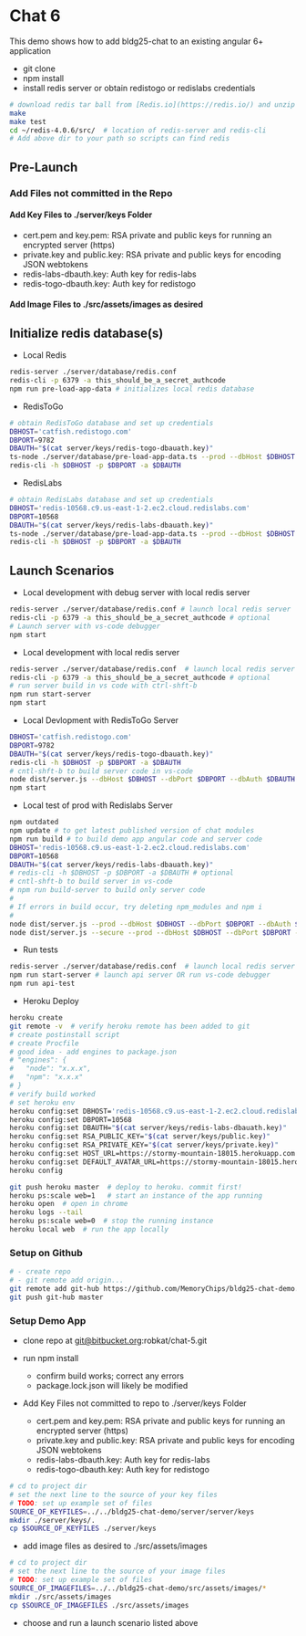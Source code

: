 # Chat 6

This demo shows how to add bldg25-chat to an existing angular 6+ application

- git clone
- npm install
- install redis server or obtain redistogo or redislabs credentials

```bash
# download redis tar ball from [Redis.io](https://redis.io/) and unzip
make
make test
cd ~/redis-4.0.6/src/  # location of redis-server and redis-cli
# Add above dir to your path so scripts can find redis
```

## Pre-Launch

### Add Files not committed in the Repo

#### Add Key Files to ./server/keys Folder

- cert.pem and key.pem: RSA private and public keys for running an encrypted server (https)
- private.key and public.key: RSA private and public keys for encoding JSON webtokens
- redis-labs-dbauth.key: Auth key for redis-labs
- redis-togo-dbauth.key: Auth key for redistogo

#### Add Image Files to ./src/assets/images as desired

## Initialize redis database(s)

- Local Redis

```bash
redis-server ./server/database/redis.conf
redis-cli -p 6379 -a this_should_be_a_secret_authcode
npm run pre-load-app-data # initializes local redis database
```

- RedisToGo

```bash
# obtain RedisToGo database and set up credentials
DBHOST='catfish.redistogo.com'
DBPORT=9782
DBAUTH="$(cat server/keys/redis-togo-dbauath.key)"
ts-node ./server/database/pre-load-app-data.ts --prod --dbHost $DBHOST --dbPort $DBPORT --dbAuth $DBAUTH
redis-cli -h $DBHOST -p $DBPORT -a $DBAUTH
```

- RedisLabs

```bash
# obtain RedisLabs database and set up credentials
DBHOST='redis-10568.c9.us-east-1-2.ec2.cloud.redislabs.com'
DBPORT=10568
DBAUTH="$(cat server/keys/redis-labs-dbauath.key)"
ts-node ./server/database/pre-load-app-data.ts --prod --dbHost $DBHOST --dbPort $DBPORT --dbAuth $DBAUTH
redis-cli -h $DBHOST -p $DBPORT -a $DBAUTH
```

## Launch Scenarios

- Local development with debug server with local redis server

```bash
redis-server ./server/database/redis.conf # launch local redis server
redis-cli -p 6379 -a this_should_be_a_secret_authcode # optional
# Launch server with vs-code debugger
npm start
```

- Local development with local redis server

```bash
redis-server ./server/database/redis.conf  # launch local redis server
redis-cli -p 6379 -a this_should_be_a_secret_authcode # optional
# run server build in vs code with ctrl-shft-b
npm run start-server
npm start
```

- Local Devlopment with RedisToGo Server

```bash
DBHOST='catfish.redistogo.com'
DBPORT=9782
DBAUTH="$(cat server/keys/redis-togo-dbauath.key)"
redis-cli -h $DBHOST -p $DBPORT -a $DBAUTH
# cntl-shft-b to build server code in vs-code
node dist/server.js --dbHost $DBHOST --dbPort $DBPORT --dbAuth $DBAUTH
npm start
```

- Local test of prod with Redislabs Server

```bash
npm outdated
npm update # to get latest published version of chat modules
npm run build # to build demo app angular code and server code
DBHOST='redis-10568.c9.us-east-1-2.ec2.cloud.redislabs.com'
DBPORT=10568
DBAUTH="$(cat server/keys/redis-labs-dbauath.key)"
# redis-cli -h $DBHOST -p $DBPORT -a $DBAUTH # optional
# cntl-shft-b to build server in vs-code
# npm run build-server to build only server code
#
# If errors in build occur, try deleting npm_modules and npm i
#
node dist/server.js --prod --dbHost $DBHOST --dbPort $DBPORT --dbAuth $DBAUTH
node dist/server.js --secure --prod --dbHost $DBHOST --dbPort $DBPORT --dbAuth $DBAUTH
```

- Run tests

```bash
redis-server ./server/database/redis.conf  # launch local redis server
npm run start-server # launch api server OR run vs-code debugger
npm run api-test
```

- Heroku Deploy

```bash
heroku create
git remote -v  # verify heroku remote has been added to git
# create postinstall script
# create Procfile
# good idea - add engines to package.json
# "engines": {
#   "node": "x.x.x",
#   "npm": "x.x.x"
# }
# verify build worked
# set heroku env
heroku config:set DBHOST='redis-10568.c9.us-east-1-2.ec2.cloud.redislabs.com'
heroku config:set DBPORT=10568
heroku config:set DBAUTH="$(cat server/keys/redis-labs-dbauath.key)"
heroku config:set RSA_PUBLIC_KEY="$(cat server/keys/public.key)"
heroku config:set RSA_PRIVATE_KEY="$(cat server/keys/private.key)"
heroku config:set HOST_URL=https://stormy-mountain-18015.herokuapp.com
heroku config:set DEFAULT_AVATAR_URL=https://stormy-mountain-18015.herokuapp.com/assets/default-gravatar.jpg
heroku config

git push heroku master  # deploy to heroku. commit first!
heroku ps:scale web=1   # start an instance of the app running
heroku open  # open in chrome
heroku logs --tail
heroku ps:scale web=0  # stop the running instance
heroku local web  # run the app locally
```

### Setup on Github

```bash
# - create repo
# - git remote add origin...
git remote add git-hub https://github.com/MemoryChips/bldg25-chat-demo.git
git push git-hub master
```

### Setup Demo App

- clone repo at git@bitbucket.org:robkat/chat-5.git
- run npm install

  - confirm build works; correct any errors
  - package.lock.json will likely be modified

- Add Key Files not committed to repo to ./server/keys Folder
  - cert.pem and key.pem: RSA private and public keys for running an encrypted server (https)
  - private.key and public.key: RSA private and public keys for encoding JSON webtokens
  - redis-labs-dbauth.key: Auth key for redis-labs
  - redis-togo-dbauth.key: Auth key for redistogo

```bash
# cd to project dir
# set the next line to the source of your key files
# TODO: set up example set of files
SOURCE_OF_KEYFILES=../../bldg25-chat-demo/server/server/keys
mkdir ./server/keys/.
cp $SOURCE_OF_KEYFILES ./server/keys
```

- add image files as desired to ./src/assets/images

```bash
# cd to project dir
# set the next line to the source of your image files
# TODO: set up example set of files
SOURCE_OF_IMAGEFILES=../../bldg25-chat-demo/src/assets/images/*
mkdir ./src/assets/images
cp $SOURCE_OF_IMAGEFILES ./src/assets/images
```

- choose and run a launch scenario listed above
